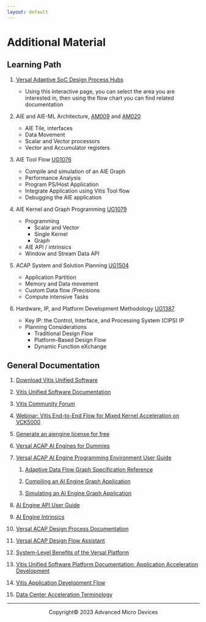 ```yaml
---
layout: default
---
```


# Additional Material

## Learning Path

1. [Versal Adaptive SoC Design Process Hubs](https://docs.xilinx.com/p/ai-engine-development)
   - Using this interactive page, you can select the area you are interested in, then using the flow chart you can find related documentation

1. AIE and AIE-ML Architecture, [AM009](https://docs.xilinx.com/r/en-US/am009-versal-ai-engine) and [AM020](https://docs.xilinx.com/r/en-US/am020-versal-aie-ml)
   - AIE Tile, interfaces
   - Data Movement
   - Scalar and Vector processors
   - Vector and Accumulator registers

1. AIE Tool Flow [UG1076](https://docs.xilinx.com/r/en-US/ug1076-ai-engine-environment)
   - Compile and simulation of an AIE Graph
   - Performance Analysis
   - Program PS/Host Application
   - Integrate Application using Vitis Tool flow
   - Debugging the AIE application

1. AIE Kernel and Graph Programming [UG1079](https://docs.xilinx.com/r/en-US/ug1079-ai-engine-kernel-coding)
   - Programming
     - Scalar and Vector
     - Single Kernel
     - Graph
   - AIE API / intrinsics
   - Window and Stream Data API

1. ACAP System and Solution Planning [UG1504](https://docs.xilinx.com/r/en-US/ug1504-acap-system-solution-planning-methodology)
   - Application Partition
   - Memory and Data movement
   - Custom Data flow /Precisions
   - Compute intensive Tasks

1. Hardware, IP, and Platform Development Methodology [UG1387](https://docs.xilinx.com/r/en-US/ug1387-acap-hardware-ip-platform-dev-methodology)
   - Key IP: the Control, Interface, and Processing System (CIPS) IP
   - Planning Considerations
     - Traditional Design Flow
     - Platform-Based Design Flow
     - Dynamic Function eXchange

## General Documentation

1. [Download Vitis Unified Software](https://www.xilinx.com/support/download/index.html/content/xilinx/en/downloadNav/vitis.html)

1. [Vitis Unified Software Documentation](https://docs.xilinx.com/v/u/en-US/ug1416-vitis-documentation)

1. [Vitis Community Forum](https://support.xilinx.com/s/topic/0TO2E000000YKYAWA4/vitis-acceleration-acceleration?language=en_US)

1. [Webinar: Vitis End-to-End Flow for Mixed Kernel Acceleration on VCK5000](https://pages.xilinx.com/EN-WB-2022-04-20-VCK5000VitisFlow_LP-Registration.html)

1. [Generate an aiengine license for free](https://support.xilinx.com/s/article/76792?language=en_US)

1. [Versal ACAP AI Engines for Dummies](https://support.xilinx.com/s/article/1132493?language=en_US)

1. [Versal ACAP AI Engine Programming Environment User Guide](https://docs.xilinx.com/r/en-US/ug1076-ai-engine-environment)

   1. [Adaptive Data Flow Graph Specification Reference](https://docs.xilinx.com/r/en-US/ug1076-ai-engine-environment/Adaptive-Data-Flow-Graph-Specification-Reference)

   1. [Compiling an AI Engine Graph Application](https://docs.xilinx.com/r/en-US/ug1076-ai-engine-environment/Compiling-an-AI-Engine-Graph-Application)

   1. [Simulating an AI Engine Graph Application](https://docs.xilinx.com/r/en-US/ug1076-ai-engine-environment/Simulating-an-AI-Engine-Graph-Application)

1. [AI Engine API User Guide](https://www.xilinx.com/htmldocs/xilinx2022_2/aiengine_api/aie_api/doc/index.html)

1. [AI Engine Intrinsics](https://www.xilinx.com/htmldocs/xilinx2022_2/aiengine_intrinsics/intrinsics/index.html)

1. [Versal ACAP Design Process Documentation](https://www.xilinx.com/support/documentation-navigation/design-process/ai-engine-development.html)

1. [Versal ACAP Design Flow Assistant](https://www.xilinx.com/support/documentation-navigation/design-process/versal-decision-tree-welcome.html)

1. [System-Level Benefits of the Versal Platform](https://www.xilinx.com/content/dam/xilinx/support/documents/white_papers/wp539-versal-system-level-benefits.pdf)

1. [Vitis Unified Software Platform Documentation: Application Acceleration Development](https://docs.xilinx.com/r/en-US/ug1393-vitis-application-acceleration)

1. [Vitis Application Development Flow](https://docs.xilinx.com/r/en-US/ug1393-vitis-application-acceleration/Vitis-Application-Development-Flow)

1. [Data Center Acceleration Terminology](https://docs.xilinx.com/r/en-US/ug1393-vitis-application-acceleration/Terminology)

---------------------------------------
<p align="center">Copyright&copy; 2023 Advanced Micro Devices</p>
